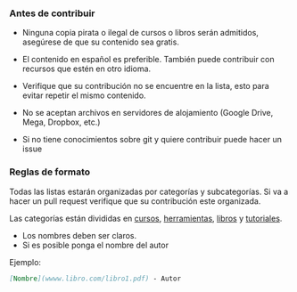 ### Antes de contribuir

- Ninguna copia pirata o ilegal de cursos o libros serán admitidos, asegúrese de que su contenido sea gratis.

- El contenido en español es preferible. También puede contribuir con recursos que estén en otro idioma.

- Verifique que su contribución no se encuentre en la lista, esto para evitar repetir el mismo contenido.

- No se aceptan archivos en servidores de alojamiento (Google Drive, Mega, Dropbox, etc.)

- Si no tiene conocimientos sobre git y quiere contribuir puede hacer un issue

### Reglas de formato

Todas las listas estarán organizadas por categorías y subcategorías. Si va a hacer un pull request verifique que su contribución este organizada.

Las categorías están divididas en [cursos](cursos.md), [herramientas](herramientas.md), [libros](libros.md) y [tutoriales](tutoriales.md).

- Los nombres deben ser claros.
- Si es posible ponga el nombre del autor 

Ejemplo:

```md
[Nombre](wwww.libro.com/libro1.pdf) - Autor
```
